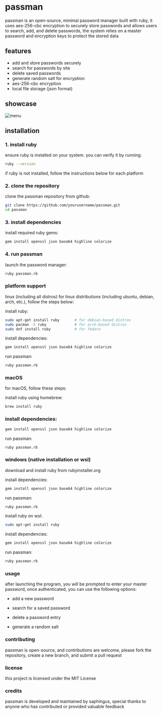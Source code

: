 # passman

passman is an open-source, minimal password manager built with ruby, it uses aes-256-cbc encryption to securely store passwords and allows users to search, add, and delete passwords, the system relies on a master password and encryption keys to protect the stored data

## features

- add and store passwords securely
- search for passwords by site
- delete saved passwords
- generate random salt for encryption
- aes-256-cbc encryption
- local file storage (json format)

## showcase
![menu](images/showcasepassman1.png)


## installation

### 1. install ruby

ensure ruby is installed on your system. you can verify it by running:

```bash
ruby --version
```

if ruby is not installed, follow the instructions below for each platform

### 2. clone the repository

clone the passman repository from github:

```bash
git clone https://github.com/yourusername/passman.git
cd passman
```

### 3. install dependencies

install required ruby gems:

```bash
gem install openssl json base64 highline colorize
```

### 4. run passman

launch the password manager:

```bash
ruby passman.rb
```

### platform support

linux (including all distros)
for linux distributions (including ubuntu, debian, arch, etc.), follow the steps below:

install ruby:
```bash
sudo apt-get install ruby       # for debian-based distros
sudo pacman -S ruby             # for arch-based distros
sudo dnf install ruby           # for fedora
```

install dependencies:
```bash
gem install openssl json base64 highline colorize
```

run passman:
```bash
ruby passman.rb
```

### macOS

for macOS, follow these steps:

install ruby using homebrew:

```bash
brew install ruby
```

### install dependencies:

```bash
gem install openssl json base64 highline colorize
```

run passman:

```bash
ruby passman.rb
```

### windows (native installation or wsl)

download and install ruby from rubyinstaller.org

install dependencies:

```bash
gem install openssl json base64 highline colorize
```

run passman:

```bash
ruby passman.rb
```

install ruby on wsl:

```bash
sudo apt-get install ruby
```

install dependencies:

```bash
gem install openssl json base64 highline colorize
```

run passman:

```bash
ruby passman.rb
```

### usage
after launching the program, you will be prompted to enter your master password, once authenticated, you can use the following options:

- add a new password

- search for a saved password

- delete a password entry

- generate a random salt

### contributing
passman is open-source, and contributions are welcome, please fork the repository, create a new branch, and submit a pull request

### license
this project is licensed under the MIT License

### credits
passman is developed and maintained by saphingus, special thanks to anyone who has contributed or provided valuable feedback
